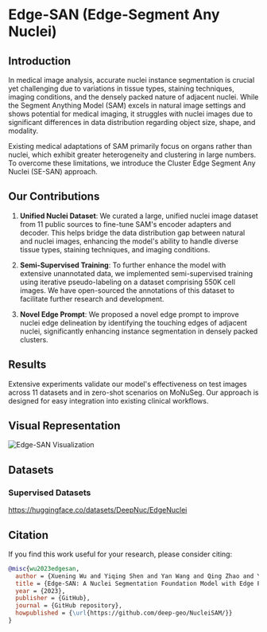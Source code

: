 # Edge-SAN (Edge-Segment Any Nuclei)

## Introduction

In medical image analysis, accurate nuclei instance segmentation is crucial yet challenging due to variations in tissue types, staining techniques, imaging conditions, and the densely packed nature of adjacent nuclei. While the Segment Anything Model (SAM) excels in natural image settings and shows potential for medical imaging, it struggles with nuclei images due to significant differences in data distribution regarding object size, shape, and modality.

Existing medical adaptations of SAM primarily focus on organs rather than nuclei, which exhibit greater heterogeneity and clustering in large numbers. To overcome these limitations, we introduce the Cluster Edge Segment Any Nuclei (SE-SAN) approach.

## Our Contributions

1. **Unified Nuclei Dataset**: We curated a large, unified nuclei image dataset from 11 public sources to fine-tune SAM's encoder adapters and decoder. This helps bridge the data distribution gap between natural and nuclei images, enhancing the model's ability to handle diverse tissue types, staining techniques, and imaging conditions.

2. **Semi-Supervised Training**: To further enhance the model with extensive unannotated data, we implemented semi-supervised training using iterative pseudo-labeling on a dataset comprising 550K cell images. We have open-sourced the annotations of this dataset to facilitate further research and development.

3. **Novel Edge Prompt**: We proposed a novel edge prompt to improve nuclei edge delineation by identifying the touching edges of adjacent nuclei, significantly enhancing instance segmentation in densely packed clusters.

## Results

Extensive experiments validate our model's effectiveness on test images across 11 datasets and in zero-shot scenarios on MoNuSeg. Our approach is designed for easy integration into existing clinical workflows.

## Visual Representation

![Edge-SAN Visualization](https://github.com/deep-geo/NucleiSAM/assets/112611011/7a4452c0-db0c-4249-8ce4-23e7e2c78a7e)


## Datasets

### Supervised Datasets 

https://huggingface.co/datasets/DeepNuc/EdgeNuclei


## Citation

If you find this work useful for your research, please consider citing:

```bibtex
@misc{wu2023edgesan,
  author = {Xuening Wu and Yiqing Shen and Yan Wang and Qing Zhao and Yanlan Kang and Ruiqi Hu and Wenqiang Zhang},
  title = {Edge-SAN: A Nuclei Segmentation Foundation Model with Edge Prompting for Pathology Images},
  year = {2023},
  publisher = {GitHub},
  journal = {GitHub repository},
  howpublished = {\url{https://github.com/deep-geo/NucleiSAM/}}
}
```
